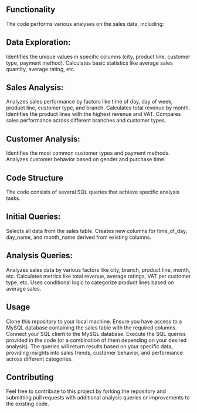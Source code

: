 ## Functionality

The code performs various analyses on the sales data, including:

## Data Exploration:

Identifies the unique values in specific columns (city, product line, customer type, payment method).
Calculates basic statistics like average sales quantity, average rating, etc.

## Sales Analysis:

Analyzes sales performance by factors like time of day, day of week, product line, customer type, and branch.
Calculates total revenue by month.
Identifies the product lines with the highest revenue and VAT.
Compares sales performance across different branches and customer types.

## Customer Analysis:

Identifies the most common customer types and payment methods.
Analyzes customer behavior based on gender and purchase time.

## Code Structure
The code consists of several SQL queries that achieve specific analysis tasks.

## Initial Queries:

Selects all data from the sales table.
Creates new columns for time_of_day, day_name, and month_name derived from existing columns.

## Analysis Queries:

Analyzes sales data by various factors like city, branch, product line, month, etc.
Calculates metrics like total revenue, average ratings, VAT per customer type, etc.
Uses conditional logic to categorize product lines based on average sales.

## Usage

Clone this repository to your local machine.
Ensure you have access to a MySQL database containing the sales table with the required columns.
Connect your SQL client to the MySQL database.
Execute the SQL queries provided in the code (or a combination of them depending on your desired analysis).
The queries will return results based on your specific data, providing insights into sales trends, customer behavior, and performance across different categories.

## Contributing

Feel free to contribute to this project by forking the repository and submitting pull requests with additional analysis queries or improvements to the existing code.
